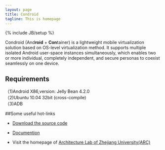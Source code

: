 ```yaml
---
layout: page
title: Condroid
tagline: This is homepage
---
```

{% include JB/setup %}

Condroid (And**roid** + **Con**tainer) is a lightweight mobile virtualization solution based on OS-level virtualization method. It supports multiple isolated Android user-space instances simultaneously, which enables two or more individual, completely independent, and secure personas to coexist seamlessly on one device.  

## Requirements
（1)Android X86,version: Jelly Bean 4.2.0  
（2)Ubuntu 10.04 32bit (cross-compile)  
（3)ADB 

##Some useful hot-links
* [Download the source code](https://github.com/condroid/source-code)

* [Documention](http://condroid.github.io/docs.html)

* Visit the homepage of [Architecture Lab of Zhejiang University(ARC)](http://arc.zju.edu.cn/new/index)


